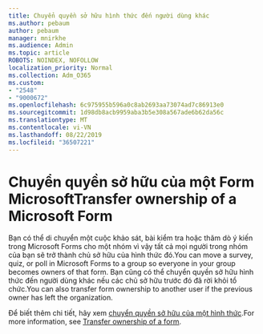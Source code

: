 ```yaml
---
title: Chuyển quyền sở hữu hình thức đến người dùng khác
ms.author: pebaum
author: pebaum
manager: mnirkhe
ms.audience: Admin
ms.topic: article
ROBOTS: NOINDEX, NOFOLLOW
localization_priority: Normal
ms.collection: Adm_O365
ms.custom:
- "2548"
- "9000672"
ms.openlocfilehash: 6c975955b596a0c8ab2693aa73074ad7c86913e0
ms.sourcegitcommit: 1d98db8acb9959aba3b5e308a567ade6b62da56c
ms.translationtype: MT
ms.contentlocale: vi-VN
ms.lasthandoff: 08/22/2019
ms.locfileid: "36507221"
---
```

# <a name="transfer-ownership-of-a-microsoft-form"></a><span data-ttu-id="9dc27-102">Chuyển quyền sở hữu của một Form Microsoft</span><span class="sxs-lookup"><span data-stu-id="9dc27-102">Transfer ownership of a Microsoft Form</span></span>

<span data-ttu-id="9dc27-103">Bạn có thể di chuyển một cuộc khảo sát, bài kiểm tra hoặc thăm dò ý kiến trong Microsoft Forms cho một nhóm vì vậy tất cả mọi người trong nhóm của bạn sẽ trở thành chủ sở hữu của hình thức đó.</span><span class="sxs-lookup"><span data-stu-id="9dc27-103">You can move a survey, quiz, or poll in Microsoft Forms to a group so everyone in your group becomes owners of that form.</span></span> <span data-ttu-id="9dc27-104">Bạn cũng có thể chuyển quyền sở hữu hình thức đến người dùng khác nếu các chủ sở hữu trước đó đã rời khỏi tổ chức.</span><span class="sxs-lookup"><span data-stu-id="9dc27-104">You can also transfer form ownership to another user if the previous owner has left the organization.</span></span>

<span data-ttu-id="9dc27-105">Để biết thêm chi tiết, hãy xem [chuyển quyền sở hữu của một hình thức](https://support.office.com/article/Transfer-ownership-of-a-form-921a6361-a4e5-44ea-bce9-c4ed63aa54b4).</span><span class="sxs-lookup"><span data-stu-id="9dc27-105">For more information, see [Transfer ownership of a form](https://support.office.com/article/Transfer-ownership-of-a-form-921a6361-a4e5-44ea-bce9-c4ed63aa54b4).</span></span>